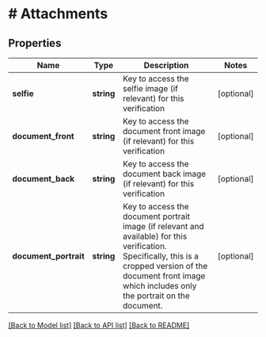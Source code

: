 # # Attachments

## Properties

Name | Type | Description | Notes
------------ | ------------- | ------------- | -------------
**selfie** | **string** | Key to access the selfie image (if relevant) for this verification | [optional]
**document_front** | **string** | Key to access the document front image (if relevant) for this verification | [optional]
**document_back** | **string** | Key to access the document back image (if relevant) for this verification | [optional]
**document_portrait** | **string** | Key to access the document portrait image (if relevant and available) for this verification.                Specifically, this is a cropped version of the document front image which includes only the portrait on the document. | [optional]

[[Back to Model list]](../../README.md#models) [[Back to API list]](../../README.md#endpoints) [[Back to README]](../../README.md)
